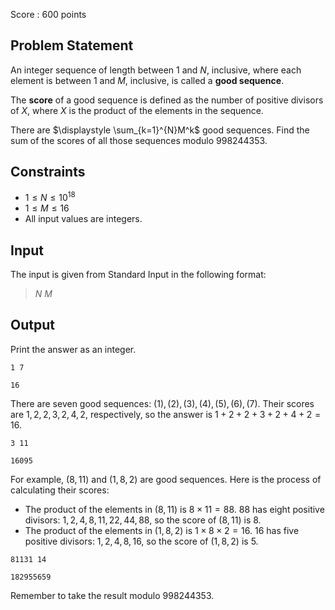 Score : $600$ points

## Problem Statement

An integer sequence of length between $1$ and $N$, inclusive, where each element is between $1$ and $M$, inclusive, is called a **good sequence**.

The **score** of a good sequence is defined as the number of positive divisors of $X$, where $X$ is the product of the elements in the sequence.

There are $\displaystyle \sum_{k=1}^{N}M^k$ good sequences. Find the sum of the scores of all those sequences modulo $998244353$.

## Constraints

- $1 \leq N \leq 10^{18}$
- $1 \leq M \leq 16$
- All input values are integers.

## Input

The input is given from Standard Input in the following format:

> $N$ $M$

## Output

Print the answer as an integer.

```input1
1 7
```

```output1
16
```

There are seven good sequences: $(1),(2),(3),(4),(5),(6),(7)$. Their scores are $1,2,2,3,2,4,2$, respectively, so the answer is $1+2+2+3+2+4+2=16$.

```input2
3 11
```

```output2
16095
```

For example, $(8,11)$ and $(1,8,2)$ are good sequences. Here is the process of calculating their scores:

- The product of the elements in $(8,11)$ is $8 \times 11 = 88$. $88$ has eight positive divisors: $1,2,4,8,11,22,44,88$, so the score of $(8,11)$ is $8$.
- The product of the elements in $(1,8,2)$ is $1 \times 8 \times 2 = 16$. $16$ has five positive divisors: $1,2,4,8,16$, so the score of $(1,8,2)$ is $5$.

```input3
81131 14
```

```output3
182955659
```

Remember to take the result modulo $998244353$.